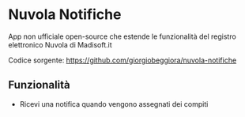 # Nuvola Notifiche

App non ufficiale open-source che estende le funzionalità del registro elettronico Nuvola di Madisoft.it

Codice sorgente: <https://github.com/giorgiobeggiora/nuvola-notifiche>

## Funzionalità

- Ricevi una notifica quando vengono assegnati dei compiti
